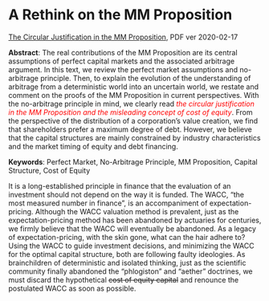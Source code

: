 # A Rethink on the MM Proposition

[The Circular Justification in the MM Proposition](files/MM-en-20200217.pdf), PDF ver 2020-02-17

**Abstract**: The real contributions of the MM Proposition are its central assumptions of perfect capital markets and the associated arbitrage argument. In this text, we review the perfect market assumptions and no-arbitrage principle. Then, to explain the evolution of the understanding of arbitrage from a deterministic world into an uncertain world, we restate and comment on the proofs of the MM Proposition in current perspectives. With the no-arbitrage principle in mind, we clearly read <span style="color:red">*the circular justification in the MM Proposition and the misleading concept of cost of equity*</span>. From the perspective of the distribution of a corporation’s value creation, we find that shareholders prefer a maximum degree of debt. However, we believe that the capital structures are mainly constrained by industry characteristics and the market timing of equity and debt financing.

**Keywords**: Perfect Market, No-Arbitrage Principle, MM Proposition, Capital Structure, Cost of Equity

It is a long-established principle in finance that the evaluation of an investment should not depend on the way it is funded. The WACC, “the most measured number in finance”, is an accompaniment of expectation-pricing. Although the WACC valuation method is prevalent, just as the expectation-pricing method has been abandoned by actuaries for centuries, we firmly believe that the WACC will eventually be abandoned. As a legacy of expectation-pricing, with the skin gone, what can the hair adhere to? Using the WACC to guide investment decisions, and minimizing the WACC for the optimal capital structure, both are following faulty ideologies. As brainchildren of deterministic and isolated thinking, just as the scientific community finally abandoned the “phlogiston” and “aether” doctrines, we must discard the hypothetical ~~cost of equity capital~~ and renounce the postulated WACC as soon as possible.
